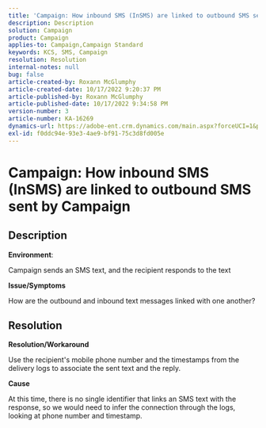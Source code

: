 ```yaml
---
title: 'Campaign: How inbound SMS (InSMS) are linked to outbound SMS sent by Campaign'
description: Description
solution: Campaign
product: Campaign
applies-to: Campaign,Campaign Standard
keywords: KCS, SMS, Campaign
resolution: Resolution
internal-notes: null
bug: false
article-created-by: Roxann McGlumphy
article-created-date: 10/17/2022 9:20:37 PM
article-published-by: Roxann McGlumphy
article-published-date: 10/17/2022 9:34:58 PM
version-number: 3
article-number: KA-16269
dynamics-url: https://adobe-ent.crm.dynamics.com/main.aspx?forceUCI=1&pagetype=entityrecord&etn=knowledgearticle&id=18fa3e88-614e-ed11-bba2-00224808679b
exl-id: f0ddc94e-93e3-4ae9-bf91-75c3d8fd005e
---
```

# Campaign: How inbound SMS (InSMS) are linked to outbound SMS sent by Campaign

## Description


<b>Environment</b>:

Campaign sends an SMS text, and the recipient responds to the text

<b>Issue/Symptoms</b>

How are the outbound and inbound text messages linked with one another?


## Resolution


<b>Resolution/Workaround</b>

Use the recipient's mobile phone number and the timestamps from the delivery logs to associate the sent text and the reply.

<b>Cause</b>

At this time, there is no single identifier that links an SMS text with the response, so we would need to infer the connection through the logs, looking at phone number and timestamp.
